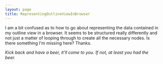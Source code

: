```yaml
---
layout: page
title: RepresentingOutlineViewInBrowser
---
```


I am a bit confused as to how to go about representing the data contained in my outline view in a browser.  It seems to be structured really differently and not just a matter of looping through to create all the necessary nodes.  Is there something I'm missing here?  Thanks.

*Kick back and have a beer, it'll come to you. If not, at least you had the beer.*

